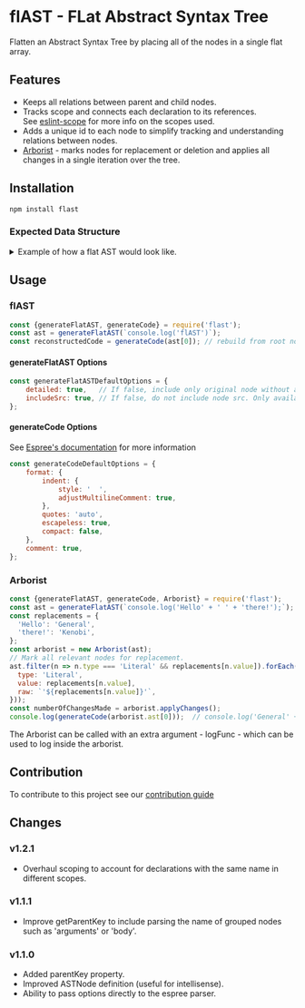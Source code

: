# flAST - FLat Abstract Syntax Tree
Flatten an Abstract Syntax Tree by placing all of the nodes in a single flat array.

## Features
- Keeps all relations between parent and child nodes.
- Tracks scope and connects each declaration to its references.  
  See [eslint-scope](https://github.com/eslint/eslint-scope) for more info on the scopes used.
- Adds a unique id to each node to simplify tracking and understanding relations between nodes.
- <u>Arborist</u> - marks nodes for replacement or deletion and applies all changes in a single iteration over the tree.

## Installation
`npm install flast`

### Expected Data Structure
<details>
	<summary>Example of how a flat AST would look like.</summary>

Input code: `console.log('flAST');`.
Output object:
```javascript
const tree = [
	{
		type: 'program',
		start: 0,
		end: 21,
		range: [0, 21],
		body: [
			'<ref to nodeId#2>'
		],
		sourceType: 'script',
		comments: [],
		nodeId: 0,
		src: "console.log('flAST');",
		childNodes: [
			'<ref to nodeId#1>'
		],
		parentNode: null,
		scope: '<GlobalScope scopeId#0>'
	},
	{
		type: 'ExpressionStatement',
		start: 0,
		end: 21,
		range: [0, 21],
		expression: '<ref to nodeId#2>',
		nodeId: 1,
		src: "console.log('flAST');",
		childNodes: [
			'<ref to nodeId#2>'
		],
		parentNode: '<ref to nodeId#0>',
		scope: '<GlobalScope scopeId#0>'
	},
	{
		type: 'CallExpression',
		start: 0,
		end: 20,
		range: [0, 20],
		callee: '<ref to nodeId#3>',
		arguments: [
			'<ref to nodeId#6>'
		],
		optional: false,
		nodeId: 2,
		src: "console.log('flAST')",
		childNodes: [
			'<ref to nodeId#3>',
			'<ref to nodeId#6>'
		],
		parentNode: '<ref to nodeId#1>',
		scope: '<GlobalScope scopeId#0>'
	},
	{
		type: 'MemberExpression',
		start: 0,
		end: 11,
		range: [0, 11],
		object: '<ref to nodeId#4>',
		property: '<ref to nodeId#5>',
		computed: false,
		optional: false,
		nodeId: 3,
		src: 'console.log',
		childNodes: [
			'<ref to nodeId#4>',
			'<ref to nodeId#5>'
		],
		parentNode: '<ref to nodeId#2>',
		scope: '<GlobalScope scopeId#0>'
	},
	{
		type: 'Identifier',
		start: 0,
		end: 7,
		range: [0, 7],
		name: 'console',
		nodeId: 4,
		src: 'console',
		childNodes: [],
		parentNode: '<ref to nodeId#3>',
		scope: '<GlobalScope scopeId#0>'
	},
	{
		type: 'Identifier',
		start: 8,
		end: 11,
		range: [8, 11],
		name: 'log',
		nodeId: 5,
		src: 'log',
		childNodes: [],
		parentNode: '<ref to nodeId#3>',
		scope: '<GlobalScope scopeId#0>'
	},
	{
		type: 'Literal',
		start: 12,
		end: 19,
		range: [12, 19],
		value: "flAST",
		raw: "'flAST'",
		nodeId: 6,
		src: "'flAST'",
		childNodes: [],
		parentNode: '<ref to nodeId#2>',
		scope: '<GlobalScope scopeId#0>'
	}
];
```
</details>

## Usage
### flAST

```javascript
const {generateFlatAST, generateCode} = require('flast');
const ast = generateFlatAST(`console.log('flAST')`);
const reconstructedCode = generateCode(ast[0]); // rebuild from root node
```
#### generateFlatAST Options
```javascript
const generateFlatASTDefaultOptions = {
	detailed: true,   // If false, include only original node without any further details
	includeSrc: true, // If false, do not include node src. Only available when `detailed` option is true
};
```

#### generateCode Options
See [Espree's documentation](https://github.com/eslint/espree#options) for more information
```javascript
const generateCodeDefaultOptions = {
	format: {
		indent: {
			style: '  ',
			adjustMultilineComment: true,
		},
		quotes: 'auto',
		escapeless: true,
		compact: false,
	},
	comment: true,
};
```

### Arborist

```javascript
const {generateFlatAST, generateCode, Arborist} = require('flast');
const ast = generateFlatAST(`console.log('Hello' + ' ' + 'there!');`);
const replacements = {
  'Hello': 'General',
  'there!': 'Kenobi',
};
const arborist = new Arborist(ast);
// Mark all relevant nodes for replacement.
ast.filter(n => n.type === 'Literal' && replacements[n.value]).forEach(n => arborist.markNode(n, {
  type: 'Literal',
  value: replacements[n.value],
  raw: `'${replacements[n.value]}'`,
}));
const numberOfChangesMade = arborist.applyChanges();
console.log(generateCode(arborist.ast[0]));  // console.log('General' + ' ' + 'Kenobi');
```
The Arborist can be called with an extra argument - logFunc - which can be used to log
inside the arborist. 

## Contribution
To contribute to this project see our [contribution guide](CONTRIBUTING.md)

## Changes
### v1.2.1
- Overhaul scoping to account for declarations with the same name in different scopes.
### v1.1.1
- Improve getParentKey to include parsing the name of grouped nodes such as 'arguments' or 'body'.
### v1.1.0
 - Added parentKey property.
 - Improved ASTNode definition (useful for intellisense).
 - Ability to pass options directly to the espree parser.